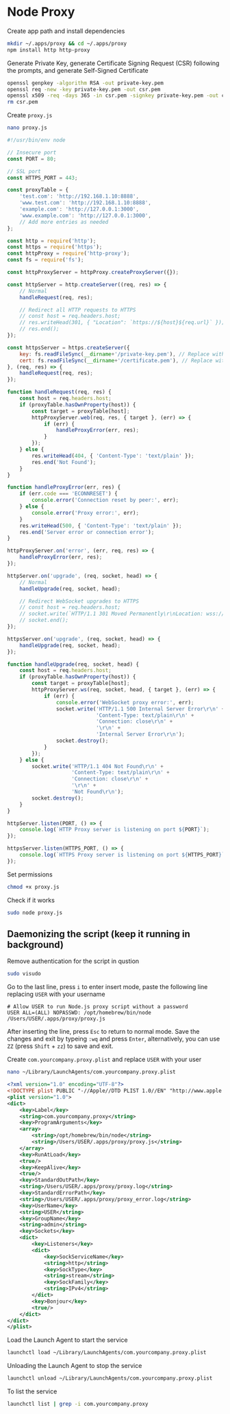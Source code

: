 # Node Proxy

Create app path and install dependencies
```sh
mkdir ~/.apps/proxy && cd ~/.apps/proxy
npm install http http-proxy
```

Generate Private Key, generate Certificate Signing Request (CSR) following the prompts, and generate Self-Signed Certificate
```sh
openssl genpkey -algorithm RSA -out private-key.pem
openssl req -new -key private-key.pem -out csr.pem
openssl x509 -req -days 365 -in csr.pem -signkey private-key.pem -out certificate.pem
rm csr.pem
```

Create `proxy.js`
```sh
nano proxy.js
```

```js
#!/usr/bin/env node

// Insecure port
const PORT = 80;

// SSL port
const HTTPS_PORT = 443;

const proxyTable = {
	'test.com': 'http://192.168.1.10:8888',
	'www.test.com': 'http://192.168.1.10:8888',
	'example.com': 'http://127.0.0.1:3000',
	'www.example.com': 'http://127.0.0.1:3000',
	// Add more entries as needed
};

const http = require('http');
const https = require('https');
const httpProxy = require('http-proxy');
const fs = require('fs');

const httpProxyServer = httpProxy.createProxyServer({});

const httpServer = http.createServer((req, res) => {
	// Normal
	handleRequest(req, res);

	// Redirect all HTTP requests to HTTPS
	// const host = req.headers.host;
	// res.writeHead(301, { "Location": `https://${host}${req.url}` });
	// res.end();
});

const httpsServer = https.createServer({
	key: fs.readFileSync(__dirname+'/private-key.pem'), // Replace with your private key path
	cert: fs.readFileSync(__dirname+'/certificate.pem'), // Replace with your certificate path
}, (req, res) => {
	handleRequest(req, res);
});

function handleRequest(req, res) {
	const host = req.headers.host;
	if (proxyTable.hasOwnProperty(host)) {
		const target = proxyTable[host];
		httpProxyServer.web(req, res, { target }, (err) => {
			if (err) {
				handleProxyError(err, res);
			}
		});
	} else {
		res.writeHead(404, { 'Content-Type': 'text/plain' });
		res.end('Not Found');
	}
}

function handleProxyError(err, res) {
	if (err.code === 'ECONNRESET') {
		console.error('Connection reset by peer:', err);
	} else {
		console.error('Proxy error:', err);
	}
	res.writeHead(500, { 'Content-Type': 'text/plain' });
	res.end('Server error or connection error');
}

httpProxyServer.on('error', (err, req, res) => {
	handleProxyError(err, res);
});

httpServer.on('upgrade', (req, socket, head) => {
	// Normal
	handleUpgrade(req, socket, head);

	// Redirect WebSocket upgrades to HTTPS
	// const host = req.headers.host;
	// socket.write(`HTTP/1.1 301 Moved Permanently\r\nLocation: wss://${host}${req.url}\r\n\r\n`);
	// socket.end();
});

httpsServer.on('upgrade', (req, socket, head) => {
	handleUpgrade(req, socket, head);
});

function handleUpgrade(req, socket, head) {
	const host = req.headers.host;
	if (proxyTable.hasOwnProperty(host)) {
		const target = proxyTable[host];
		httpProxyServer.ws(req, socket, head, { target }, (err) => {
			if (err) {
				console.error('WebSocket proxy error:', err);
				socket.write('HTTP/1.1 500 Internal Server Error\r\n' +
							 'Content-Type: text/plain\r\n' +
							 'Connection: close\r\n' +
							 '\r\n' +
							 'Internal Server Error\r\n');
				socket.destroy();
			}
		});
	} else {
		socket.write('HTTP/1.1 404 Not Found\r\n' +
					 'Content-Type: text/plain\r\n' +
					 'Connection: close\r\n' +
					 '\r\n' +
					 'Not Found\r\n');
		socket.destroy();
	}
}

httpServer.listen(PORT, () => {
	console.log(`HTTP Proxy server is listening on port ${PORT}`);
});

httpsServer.listen(HTTPS_PORT, () => {
	console.log(`HTTPS Proxy server is listening on port ${HTTPS_PORT}`);
});

```

Set permissions
```sh
chmod +x proxy.js
```

Check if it works
```sh
sudo node proxy.js
```

## Daemonizing the script (keep it running in background)

Remove authentication for the script in qustion
```sh
sudo visudo
```

Go to the last line, press `i` to enter insert mode, paste the following line replacing `USER` with your username
```
# Allow USER to run Node.js proxy script without a password
USER ALL=(ALL) NOPASSWD: /opt/homebrew/bin/node /Users/USER/.apps/proxy/proxy.js

```

After inserting the line, press `Esc` to return to normal mode. Save the changes and exit by typeing `:wq` and press `Enter`, alternatively, you can use `ZZ` (press `Shift` + `zz`) to save and exit.

Create `com.yourcompany.proxy.plist` and replace `USER` with your user
```sh
nano ~/Library/LaunchAgents/com.yourcompany.proxy.plist
```

```xml
<?xml version="1.0" encoding="UTF-8"?>
<!DOCTYPE plist PUBLIC "-//Apple//DTD PLIST 1.0//EN" "http://www.apple.com/DTDs/PropertyList-1.0.dtd">
<plist version="1.0">
<dict>
	<key>Label</key>
	<string>com.yourcompany.proxy</string>
	<key>ProgramArguments</key>
	<array>
		<string>/opt/homebrew/bin/node</string>
		<string>/Users/USER/.apps/proxy/proxy.js</string>
	</array>
	<key>RunAtLoad</key>
	<true/>
	<key>KeepAlive</key>
	<true/>
	<key>StandardOutPath</key>
	<string>/Users/USER/.apps/proxy/proxy.log</string>
	<key>StandardErrorPath</key>
	<string>/Users/USER/.apps/proxy/proxy_error.log</string>
	<key>UserName</key>
	<string>USER</string>
	<key>GroupName</key>
	<string>admin</string>
	<key>Sockets</key>
	<dict>
		<key>Listeners</key>
		<dict>
			<key>SockServiceName</key>
			<string>http</string>
			<key>SockType</key>
			<string>stream</string>
			<key>SockFamily</key>
			<string>IPv4</string>
		</dict>
		<key>Bonjour</key>
		<true/>
	</dict>
</dict>
</plist>

```

Load the Launch Agent to start the service
```sh
launchctl load ~/Library/LaunchAgents/com.yourcompany.proxy.plist
```

Unloading the Launch Agent to stop the service
```sh
launchctl unload ~/Library/LaunchAgents/com.yourcompany.proxy.plist
```

To list the service
```sh
launchctl list | grep -i com.yourcompany.proxy
```
